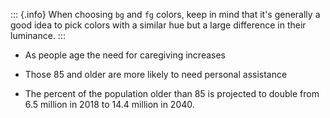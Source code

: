 
::: {.info}
When choosing `bg` and `fg` colors, keep in mind that it's generally a good idea to pick colors with a similar hue but a large difference in their luminance.
:::


* As people age the need for caregiving increases

* Those 85 and older are more likely to need personal assistance
  
  
* The percent of the population older than 85 is projected to double from 6.5 million in 2018 to 14.4 million in 2040. 